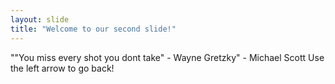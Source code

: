 ```yaml
---
layout: slide
title: "Welcome to our second slide!"
---
```

""You miss every shot you dont take" - Wayne Gretzky" - Michael Scott
Use the left arrow to go back!
